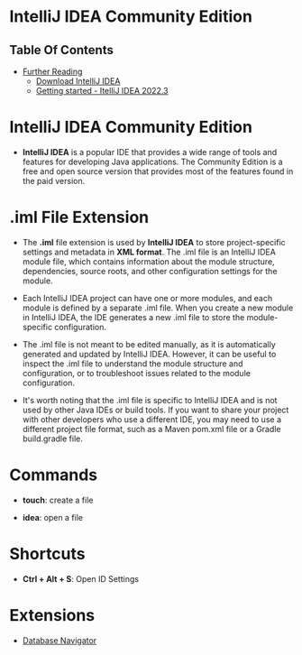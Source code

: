 # IntelliJ IDEA Community Edition


## Table Of Contents
- [Further Reading]()
    - [Download IntelliJ IDEA](https://www.jetbrains.com/idea/download/#section=windows)
    - [Getting started - ItelliJ IDEA 2022.3](https://www.jetbrains.com/help/idea/getting-started.html)

# IntelliJ IDEA Community Edition
* __IntelliJ IDEA__ is a popular IDE that provides a wide range of tools and features for developing Java applications. The Community Edition is a free and open source version that provides most of the features found in the paid version.

# .iml File Extension
* The __.iml__ file extension is used by __IntelliJ IDEA__ to store project-specific settings and metadata in __XML format__. The .iml file is an IntelliJ IDEA module file, which contains information about the module structure, dependencies, source roots, and other configuration settings for the module.

* Each IntelliJ IDEA project can have one or more modules, and each module is defined by a separate .iml file. When you create a new module in IntelliJ IDEA, the IDE generates a new .iml file to store the module-specific configuration.

* The .iml file is not meant to be edited manually, as it is automatically generated and updated by IntelliJ IDEA. However, it can be useful to inspect the .iml file to understand the module structure and configuration, or to troubleshoot issues related to the module configuration.

* It's worth noting that the .iml file is specific to IntelliJ IDEA and is not used by other Java IDEs or build tools. If you want to share your project with other developers who use a different IDE, you may need to use a different project file format, such as a Maven pom.xml file or a Gradle build.gradle file.


# Commands
* __touch__: create a file 

* __idea__: open a file


# Shortcuts
* __Ctrl + Alt + S__: Open ID Settings

# Extensions
* [Database Navigator](https://plugins.jetbrains.com/plugin/1800-database-navigator)